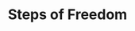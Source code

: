 ---
pid: llg31
title: Steps of Freedom
location_transcription: a place central to Philly
coordinates: "[-75.164433728193, 39.952977461866]"
zipcode: '19118'
gen_neighborhood: Northwest Philadelphia
neighborhood: Chestnut Hill
outside_phl: 
age: '15'
age_range: 13-19
instagram: 
image_file_name: llg_31.jpg
proposal_transcription: each step has the name of a different person (that doesn't
  have a monument anywhere else in Philadelphia). At the top of the staircase, you
  can see all of Philadelphia. There is room for two people to stand at the top.
topic: History,Uplifting,Freedom
topic_summary: 0, 0, 0, 0, 0
type: Interactive,Concrete,Walkway
keywords_other: steps, stoops, stairs, overlook, views of philadelphia
credit: Isabel Mehta
image_labels: 
twitter: 
facebook: 
permalink: "/monuments/llg31/"
layout: item-page
---